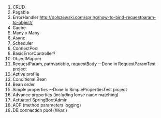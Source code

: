 1. CRUD
2. Pagable
3. ErrorHandler
	http://dolszewski.com/spring/how-to-bind-requestparam-to-object/
4. Cache
5. Many  x  Many
6. Async
7. Scheduler
8. ConnectPool 
9. BasicErrorController?
10. ObjectMapper
11. RequestParam, pathvariable, requestBody --Done in RequestParamTest project
12. Active profile
13. Conditional Bean
14. Bean order
15. Simple properties  --Done in SimplePropertiesTest project
16. Advance properties (including loose name matching)
17. Actuator/ SpringBootAdmin
18. AOP (method parameters logging)
19. DB connection pool (hikari)